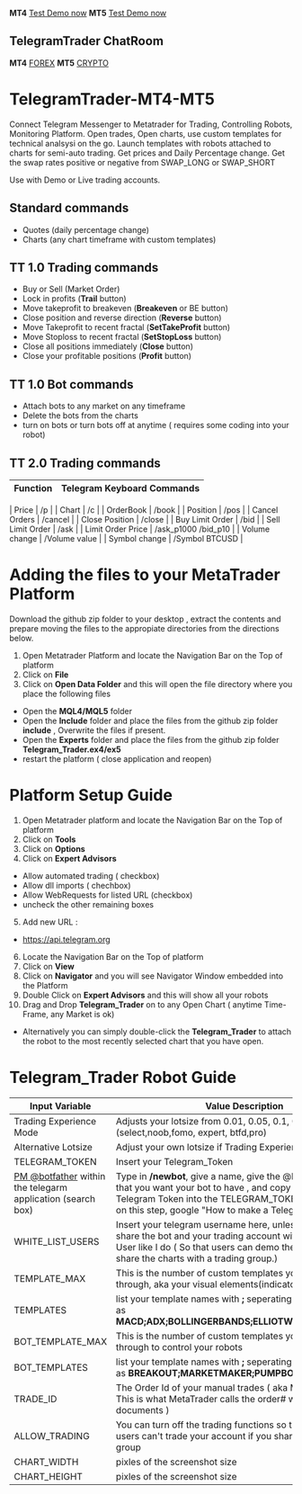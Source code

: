 **MT4**  [Test Demo now](http://t.me/TTraderMT4Bot)
**MT5**  [Test Demo now](http://t.me/TTraderMT5Bot)

## TelegramTrader ChatRoom
**MT4**  [FOREX](http://t.me/forex_telegram_trader)
**MT5**  [CRYPTO](http://t.me/crypto_telegram_trader)

# TelegramTrader-MT4-MT5
Connect Telegram Messenger to Metatrader for Trading, Controlling Robots, Monitoring Platform. Open trades, Open charts, use custom templates for technical analsysi on the go. Launch templates with robots attached to charts for semi-auto trading. Get prices and Daily Percentage change. Get the swap rates positive or negative from SWAP_LONG or SWAP_SHORT 

Use with Demo or Live trading accounts. 

## Standard commands
* Quotes (daily percentage change)
* Charts (any chart timeframe with custom templates)


## TT 1.0 Trading commands
* Buy or Sell (Market Order)
* Lock in profits (**Trail** button)
* Move takeprofit to breakeven (**Breakeven** or BE button)
* Close position and reverse direction (**Reverse** button)
* Move Takeprofit to recent fractal (**SetTakeProfit** button)
* Move Stoploss to recent fractal (**SetStopLoss** button)
* Close all positions immediately (**Close** button)
* Close your profitable positions (**Profit** button)

## TT 1.0 Bot commands
* Attach bots to any market on any timeframe
* Delete the bots from the charts
* turn on bots or turn bots off at anytime ( requires some coding into your robot)

## TT 2.0 Trading commands

| Function | Telegram Keyboard Commands |
|----------- | ----------|

| Price |	/p |
| Chart |	/c |
| OrderBook |	/book |
| Position |	/pos |
| Cancel Orders |	/cancel |
| Close Position |	/close |
| Buy Limit Order |	/bid |
| Sell Limit Order |	/ask |
| Limit Order Price |	/ask_p1000 /bid_p10 |
| Volume change |	/Volume value |
| Symbol change |	/Symbol BTCUSD |




# Adding the files to your MetaTrader Platform
Download the github zip folder to your desktop , extract the contents and prepare moving the files to the appropiate directories from the directions below.
1. Open Metatrader Platform and locate the Navigation Bar on the Top of platform
2. Click on **File**
3. Click on **Open Data Folder** and this will open the file directory where you place the following files
  * Open the **MQL4/MQL5** folder
  * Open the **Include** folder and place the files from the github zip folder **include** , Overwrite the files if present.
 * Open the **Experts** folder and place the files from the github zip folder **Telegram_Trader.ex4/ex5** 
  * restart the platform ( close application and reopen)
  
# Platform Setup Guide
1. Open Metatrader platform and locate the Navigation Bar on the Top of platform
2. Click on **Tools**
3. Click on **Options**
4. Click on **Expert Advisors**
  * Allow automated trading ( checkbox)
  * Allow dll imports ( chechbox)
  * Allow WebRequests for listed URL (checkbox)
  * uncheck the other remaining boxes
5. Add new URL :
  * https://api.telegram.org
6. Locate the Navigation Bar on the Top of platform
7. Click on **View**
8. Click on **Navigator** and you will see Navigator Window embedded into the Platform
9. Double Click on **Expert Advisors** and this will show all your robots
10. Drag and Drop **Telegram_Trader** on to any Open Chart ( anytime Time-Frame, any Market is ok)
  * Alternatively you can simply double-click the **Telegram_Trader** to attach the robot to the most recently selected chart that you have open. 
# Telegram_Trader Robot Guide 
| Input Variable | Value Description |
| ----------- | ----------- |
| Trading Experience Mode | Adjusts your lotsize from 0.01, 0.05, 0.1, 0.5, 1.0 (select,noob,fomo, expert, btfd,pro)
| Alternative Lotsize | Adjust your own lotsize if Trading Experience Mode = Select
|TELEGRAM_TOKEN | Insert your Telegram_Token |
| [PM @botfather](https://telegram.me/botfather) within the telegarm application (search box) | Type in **/newbot**, give a name, give the @handle_name_bot that you want your bot to have  , and copy paste the Telegram Token into the TELEGRAM_TOKEN. If you are stuck on this step, google "How to make a Telegam bot" |
|WHITE_LIST_USERS | Insert your telegram username here, unless you want to share the bot and your trading account with every Telegram User like I do ( So that users can demo the application and share the charts with a trading group.) |
|TEMPLATE_MAX | This is the number of custom templates you plan to navigate through, aka your visual elements(indicators) |
|TEMPLATES | list your template names with **;** seperating the names. Such as **MACD;ADX;BOLLINGERBANDS;ELLIOTWAVE;ETC;DEFAULT** |
| BOT_TEMPLATE_MAX | This is the number of custom templates you plan to navigate through to control your robots |
| BOT_TEMPLATES | list your template names with **;** seperating the names. Such as **BREAKOUT;MARKETMAKER;PUMPBOT** |
| TRADE_ID | The Order Id of your manual trades ( aka MAGIC_NUMBER: This is what MetaTrader calls the order# within the documents ) |
| ALLOW_TRADING | You can turn off the trading functions so that other telegram users can't trade your account if you share it within a trading group |
| CHART_WIDTH | pixles of the screenshot size |
| CHART_HEIGHT | pixles of the screenshot size |


  

